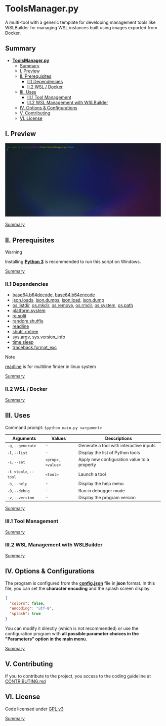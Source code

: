 # **ToolsManager.py**

A multi-tool with a generic template for developing management tools like WSLBuilder for managing WSL instances built using images exported from Docker.

## Summary

- [**ToolsManager.py**](#toolsmanagerpy)
  - [Summary](#summary)
  - [I. Preview](#i-preview)
  - [II. Prerequisites](#ii-prerequisites)
    - [II.1 Dependencies](#ii1-dependencies)
    - [II.2 WSL / Docker](#ii2-wsl--docker)
  - [III. Uses](#iii-uses)
    - [III.1 Tool Management](#iii1-tool-management)
    - [III.2 WSL Management with WSLBuilder](#iii2-wsl-management-with-wslbuilder)
  - [IV. Options \& Configurations](#iv-options--configurations)
  - [V. Contributing](#v-contributing)
  - [VI. License](#vi-license)

## I. Preview

![preview](preview.gif)

[Summary](#summary)

## II. Prerequisites

> [!Warning]
> Installing **[Python 3](https://www.python.org/downloads/)** is recommended to run this script on Windows.

[Summary](#summary)

### II.1 Dependencies

- [base64.b64decode](https://docs.python.org/3/library/base64.html#base64.b64decode), [base64.b64encode](https://docs.python.org/3/library/base64.html#base64.b64encode)
- [json.loads](https://docs.python.org/3/library/json.html#json.loads), [json.dumps](https://docs.python.org/3/library/json.html#json.dumps), [json.load](https://docs.python.org/3/library/json.html#json.load), [json.dump](https://docs.python.org/3/library/json.html#json.dump)
- [os.listdir](https://docs.python.org/3/library/os.html#os.listdir), [os.mkdir](https://docs.python.org/3/library/os.html#os.mkdir), [os.remove](https://docs.python.org/3/library/os.html#os.remove), [os.rmdir](https://docs.python.org/3/library/os.html#os.rmdir), [os.system](https://docs.python.org/3/library/os.html#os.system), [os.path](https://docs.python.org/3/library/os.path.html#os.path)
- [platform.system](https://docs.python.org/3/library/platform.html#platform.system)
- [re.split](https://docs.python.org/3/library/re.html#re.split)
- [random.shuffle](https://docs.python.org/3/library/random.html#random.shuffle)
- [readline](https://docs.python.org/3/library/readline.html)
- [shutil.rmtree](https://docs.python.org/3/library/shutil.html#shutil.rmtree)
- [sys.argv](https://docs.python.org/3/library/sys.html#sys.argv), [sys.version_info](https://docs.python.org/3/library/sys.html#sys.version_info)
- [time.sleep](https://docs.python.org/3/library/time.html#time.sleep)
- [traceback.format_exc](https://docs.python.org/3/library/traceback.html#traceback.format_exc)

> [!Note]
> [readline](https://docs.python.org/3/library/readline.html) is for multiline finder in linux system

[Summary](#summary)

### II.2 WSL / Docker

[Summary](#summary)

## III. Uses

Command prompt: `$python main.py <argument>`

| Arguments             | Values ​             ​| Descriptions                                |
| --------------------- | ------------------- | ------------------------------------------- |
| `-g`, `--generate`    | -                   | Generate a tool with interactive inputs     |
| `-l`, `--list`        | -                   | Display the list of Python tools            |
| `-s`, `--set`         | `<prop>`, `<value>` | Apply new configuration value to a property |
| `-t <tool>`, `--tool` | `<tool>`            | Launch a tool                               |
| `-h`, `--help`        | -                   | Display the help menu                       |
| `-D`, `--debug`       | -                   | Run in debugger mode                        |
| `-v`, `--version`     | -                   | Display the program version                 |

[Summary](#summary)

### III.1 Tool Management

[Summary](#summary)

### III.2 WSL Management with WSLBuilder

[Summary](#summary)

## IV. Options & Configurations

The program is configured from the **[config.json](config.json)** file in **json** format. In this file, you can set the **character encoding** and the splash screen display.

```json
{
  "colors": false,
  "encoding": "utf-8",
  "splash": true
}
```

You can modify it directly (which is not recommended) or use the configuration program with **all possible parameter choices in the "Parameters" option in the main menu**.

[Summary](#summary)

## V. Contributing

If you to contribute to the project, you access to the coding guideline at [CONTRIBUTING.md](CONTRIBUTING.md)

## VI. License

Code licensed under [GPL v3](LICENSE)

[Summary](#summary)
